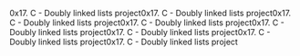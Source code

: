 0x17. C - Doubly linked lists project0x17. C - Doubly linked lists project0x17. C - Doubly linked lists project0x17. C - Doubly linked lists project0x17. C - Doubly linked lists project0x17. C - Doubly linked lists project0x17. C - Doubly linked lists project0x17. C - Doubly linked lists project

